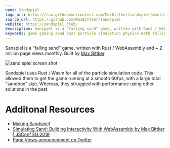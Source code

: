 ```yaml
---
name: Sandspiel
logo_url: https://raw.githubusercontent.com/MaxBittker/sandspiel/master/Screenshot.png
source_url: https://github.com/MaxBittker/sandspiel
website: https://sandspiel.club/
description: Sanspiel is a "falling sand" game, written with Rust / WebAssembly with ~ 2 million page views monthly
keywords: game gaming sand rust particle simulation physics math falling max bittker production
---
```


Sanspiel is a "falling sand" game, written with Rust / WebAssembly and ~ 2 million page views monthly. Built by [Max Bittker](https://maxbittker.com/).

![sand spiel screen shot](https://raw.githubusercontent.com/MaxBittker/sandspiel/master/Screenshot.png)

Sandspiel uses Rust / Wasm for all of the particle simulation code. This allowed them to get the game running at a smooth 60fps, with a large total "sandbox" size. Whereas, they struggled with performance using other solutions in the past.

# Additonal Resources

- [Making Sandspiel](https://maxbittker.com/making-sandspiel)
- [Simulating Sand: Building Interactivity With WebAssembly by Max Bittker | JSConf EU 2019](https://youtu.be/-dD-EaZ29hs)
- [Page Views announcement on Twitter](https://twitter.com/maxbittker/status/1197265248555851776)
